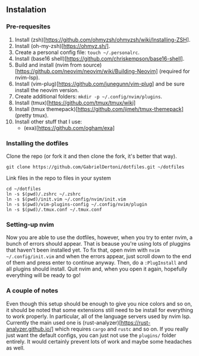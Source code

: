 
## Instalation

### Pre-requesites
1. Install (zsh)[https://github.com/ohmyzsh/ohmyzsh/wiki/Installing-ZSH].
2. Install (oh-my-zsh)[https://ohmyz.sh/].
7. Create a personal config file: `touch ~/.personalrc`.
3. Install (base16 shell)[https://github.com/chriskempson/base16-shell].
4. Build and install (nvim from source)[https://github.com/neovim/neovim/wiki/Building-Neovim]
   (required for nvim-lsp).
5. Install (vim-plug)[https://github.com/junegunn/vim-plug] and be sure install
   the neovim version.
6. Create additional folders: `mkdir -p ~/.config/nvim/plugins`.
7. Install (tmux)[https://github.com/tmux/tmux/wiki]
8. Install (tmux themepack)[https://github.com/jimeh/tmux-themepack] (pretty
   tmux).
8. Install other stuff that I use:
   - (exa)[https://github.com/ogham/exa]

### Installing the dotfiles
Clone the repo (or fork it and then clone the fork, it's better that way).
```
git clone https://github.com/GabrielDertoni/dotfiles.git ~/dotfiles
```

Link files in the repo to files in your system
```
cd ~/dotfiles
ln -s $(pwd)/.zshrc ~/.zshrc
ln -s $(pwd)/init.vim ~/.config/nvim/init.vim
ln -s $(pwd)/vim-plugins-config ~/.config/nvim/plugin
ln -s $(pwd)/.tmux.conf ~/.tmux.conf
```

### Setting-up nvim

Now you are able to use the dotfiles, however, when you try to enter nvim, a
bunch of errors should appear. That is beause you're using lots of pluggins that
haven't been installed yet. To fix that, open nvim with `nvim ~/.config/init.vim`
and when the errors appear, just scroll down to the end of them and press enter
to continue anyway. Then, do a `:PlugInstall` and all plugins should install.
Quit nvim and, when you open it again, hopefully everything will be ready to go!

### A couple of notes

Even though this setup should be enough to give you nice colors and so on, it
should be noted that some extensions still need to be install for everything to
work properly. In particular, all of the language servers used by nvim lsp.
Currently the main used one is (rust-analyzer)[https://rust-analyzer.github.io/]
which requires `cargo` and `rustc` and so on. If you really just want the
default configs, you can just not use the `plugins/` folder entirely. It would
certainly prevent lots of work and maybe some headaches as well.


